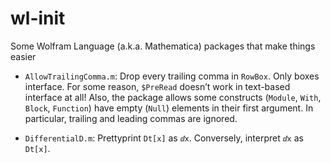 # wl-init #

Some Wolfram Language (a.k.a. Mathematica) packages that make things easier

* `AllowTrailingComma.m`: Drop every trailing comma in `RowBox`.
  Only boxes interface. For some reason, `$PreRead` doesn’t work in text-based interface at all!
  Also, the package allows some constructs (`Module`, `With`, `Block`, `Function`)
  have empty (`Null`) elements in their first argument.
  In particular, trailing and leading commas are ignored.

* `DifferentialD.m`: Prettyprint `Dt[x]` as `ⅆx`.
  Conversely, interpret `ⅆx` as `Dt[x]`.

